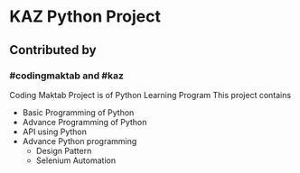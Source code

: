 # KAZ Python Project
## Contributed by 
### #codingmaktab and #kaz
Coding Maktab Project is of Python Learning Program
This project contains 
* Basic Programming of Python
* Advance Programming of Python
* API using Python
* Advance Python programming
  * Design Pattern
  * Selenium Automation


